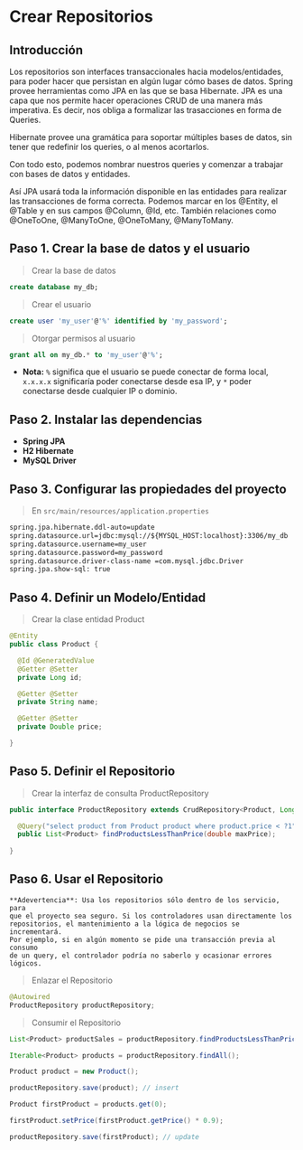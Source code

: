 # Crear Repositorios

## Introducción

Los repositorios son interfaces transaccionales hacia modelos/entidades, para poder
hacer que persistan en algún lugar cómo bases de datos. Spring provee herramientas
como JPA en las que se basa Hibernate. JPA es una capa que nos permite hacer operaciones
CRUD de una manera más imperativa. Es decir, nos obliga a formalizar las trasacciones en
forma de Queries.

Hibernate provee una gramática para soportar múltiples bases de datos, sin tener que 
redefinir los queries, o al menos acortarlos.

Con todo esto, podemos nombrar nuestros queries y comenzar a trabajar con bases de datos
y entidades.

Así JPA usará toda la información disponible en las entidades para realizar las transacciones
de forma correcta. Podemos marcar en los @Entity, el @Table y en sus campos @Column, @Id, etc.
También relaciones como @OneToOne, @ManyToOne, @OneToMany, @ManyToMany.

## Paso 1. Crear la base de datos y el usuario

> Crear la base de datos

```sql
create database my_db;
```

> Crear el usuario

```sql
create user 'my_user'@'%' identified by 'my_password';
```


> Otorgar permisos al usuario

```sql
grant all on my_db.* to 'my_user'@'%';
```

* **Nota:** `%` significa que el usuario se puede conectar de forma local, `x.x.x.x` significaría
poder conectarse desde esa IP, y `*` poder conectarse desde cualquier IP o dominio.

## Paso 2. Instalar las dependencias

* **Spring JPA**
* **H2 Hibernate**
* **MySQL Driver**

## Paso 3. Configurar las propiedades del proyecto

> En `src/main/resources/application.properties`

```txt
spring.jpa.hibernate.ddl-auto=update
spring.datasource.url=jdbc:mysql://${MYSQL_HOST:localhost}:3306/my_db
spring.datasource.username=my_user
spring.datasource.password=my_password
spring.datasource.driver-class-name =com.mysql.jdbc.Driver
spring.jpa.show-sql: true
```

## Paso 4. Definir un Modelo/Entidad

> Crear la clase entidad Product

```java
@Entity
public class Product {

  @Id @GeneratedValue
  @Getter @Setter
  private Long id;

  @Getter @Setter
  private String name;

  @Getter @Setter
  private Double price;

}
```

## Paso 5. Definir el Repositorio

> Crear la interfaz de consulta ProductRepository

```java
public interface ProductRepository extends CrudRepository<Product, Long> {

  @Query("select product from Product product where product.price < ?1")
  public List<Product> findProductsLessThanPrice(double maxPrice);
 
}
```

## Paso 6. Usar el Repositorio

	**Adevertencia**: Usa los repositorios sólo dentro de los servicio, para
	que el proyecto sea seguro. Si los controladores usan directamente los
	repositorios, el mantenimiento a la lógica de negocios se incrementará.
	Por ejemplo, si en algún momento se pide una transacción previa al consumo
	de un query, el controlador podría no saberlo y ocasionar errores lógicos.

> Enlazar el Repositorio

```java
@Autowired
ProductRepository productRepository;
```

> Consumir el Repositorio

```java
List<Product> productSales = productRepository.findProductsLessThanPrice(10.5);

Iterable<Product> products = productRepository.findAll();

Product product = new Product();

productRepository.save(product); // insert

Product firstProduct = products.get(0);

firstProduct.setPrice(firstProduct.getPrice() * 0.9);

productRepository.save(firstProduct); // update
```








